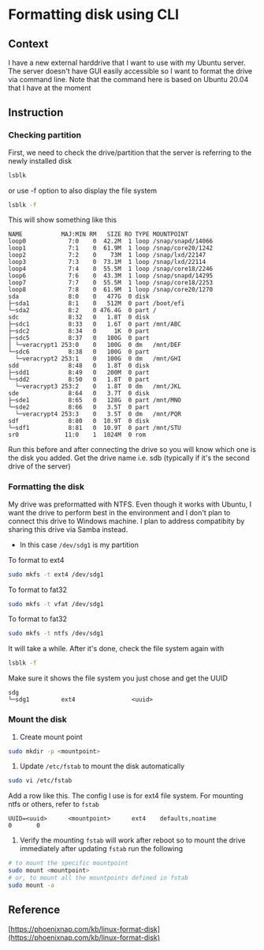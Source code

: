 # Formatting disk using CLI

## Context
I have a new external harddrive that I want to use with my Ubuntu server. The server doesn't have GUI easily accessible so I want to format the drive via command line. Note that the command here is based on Ubuntu 20.04 that I have at the moment

## Instruction

### Checking partition

First, we need to check the drive/partition that the server is referring to the newly installed disk
``` bash
lsblk
```

or use -f option to also display the file system
``` bash
lsblk -f
``` 

This will show something like this
```
NAME           MAJ:MIN RM   SIZE RO TYPE MOUNTPOINT
loop0            7:0    0  42.2M  1 loop /snap/snapd/14066
loop1            7:1    0  61.9M  1 loop /snap/core20/1242
loop2            7:2    0    73M  1 loop /snap/lxd/22147
loop3            7:3    0  73.1M  1 loop /snap/lxd/22114
loop4            7:4    0  55.5M  1 loop /snap/core18/2246
loop6            7:6    0  43.3M  1 loop /snap/snapd/14295
loop7            7:7    0  55.5M  1 loop /snap/core18/2253
loop8            7:8    0  61.9M  1 loop /snap/core20/1270
sda              8:0    0   477G  0 disk
├─sda1           8:1    0   512M  0 part /boot/efi
└─sda2           8:2    0 476.4G  0 part /
sdc              8:32   0   1.8T  0 disk
├─sdc1           8:33   0   1.6T  0 part /mnt/ABC
├─sdc2           8:34   0     1K  0 part
├─sdc5           8:37   0   100G  0 part
│ └─veracrypt1 253:0    0   100G  0 dm   /mnt/DEF
└─sdc6           8:38   0   100G  0 part
  └─veracrypt2 253:1    0   100G  0 dm   /mnt/GHI
sdd              8:48   0   1.8T  0 disk
├─sdd1           8:49   0   200M  0 part
└─sdd2           8:50   0   1.8T  0 part
  └─veracrypt3 253:2    0   1.8T  0 dm   /mnt/JKL
sde              8:64   0   3.7T  0 disk
├─sde1           8:65   0   128G  0 part /mnt/MNO
└─sde2           8:66   0   3.5T  0 part
  └─veracrypt4 253:3    0   3.5T  0 dm   /mnt/PQR
sdf              8:80   0  10.9T  0 disk
└─sdf1           8:81   0  10.9T  0 part /mnt/STU
sr0             11:0    1  1024M  0 rom
```

Run this before and after connecting the drive so you will know which one is the disk you added. Get the drive name i.e. sdb (typically if it's the second drive of the server)

### Formatting the disk
My drive was preformatted with NTFS. Even though it works with Ubuntu, I want the drive to perform best in the environment and I don't plan to connect this drive to Windows machine. I plan to address compatibity by sharing this drive via Samba instead.

* In this case `/dev/sdg1` is my partition

To format to ext4
``` bash
sudo mkfs -t ext4 /dev/sdg1
``` 

To format to fat32
``` bash
sudo mkfs -t vfat /dev/sdg1
``` 

To format to fat32
``` bash
sudo mkfs -t ntfs /dev/sdg1
``` 

It will take a while. After it's done, check the file system again with
``` bash
lsblk -f
```
Make sure it shows the file system you just chose and get the UUID
``` 
sdg
└─sdg1         ext4                <uuid>
```

### Mount the disk

1. Create mount point
``` bash
sudo mkdir -p <mountpoint>
```
1. Update `/etc/fstab` to mount the disk automatically
``` bash
sudo vi /etc/fstab
```
Add a row like this. The config I use is for ext4 file system. For mounting ntfs or others, refer to `fstab` 
``` 
UUID=<uuid>      <mountpoint>      ext4    defaults,noatime                                0       0
```
1. Verify the mounting
`fstab` will work after reboot so to mount the drive immediately after updating `fstab` run the following
``` bash
# to mount the specific mountpoint
sudo mount <mountpoint> 
# or, to mount all the mountpoints defined in fstab
sudo mount -a 
```

## Reference
[https://phoenixnap.com/kb/linux-format-disk](https://phoenixnap.com/kb/linux-format-disk)